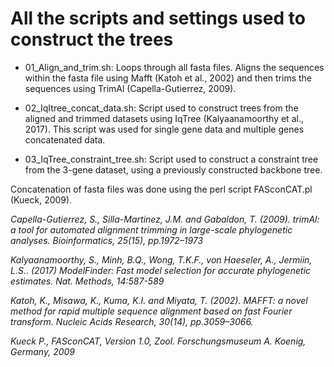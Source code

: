 # All the scripts and settings used to construct the trees
- 01_Align_and_trim.sh: Loops through all fasta files. Aligns the sequences within the fasta file using Mafft (Katoh et al., 2002) and then trims the sequences using TrimAl (Capella-Gutierrez, 2009).

- 02_IqItree_concat_data.sh: Script used to construct trees from the aligned and trimmed datasets using IqTree (Kalyaanamoorthy et al., 2017). This script was used for single gene data and multiple genes concatenated data.

- 03_IqTree_constraint_tree.sh: Script used to construct a constraint tree from the 3-gene dataset, using a previously constructed backbone tree.

Concatenation of fasta files was done using the perl script FASconCAT.pl (Kueck, 2009).




_Capella-Gutierrez, S., Silla-Martinez, J.M. and Gabaldon, T. (2009). trimAl: a tool for 
automated alignment trimming in large-scale phylogenetic analyses. Bioinformatics, 25(15), 
pp.1972–1973_

_Kalyaanamoorthy, S., Minh, B.Q., Wong, T.K.F., von Haeseler, A., Jermiin, L.S.. (2017) 
ModelFinder: Fast model selection for accurate phylogenetic estimates. Nat. Methods, 
14:587-589_

_Katoh, K., Misawa, K., Kuma, K.I. and Miyata, T. (2002). MAFFT: a novel method for rapid 
multiple sequence alignment based on fast Fourier transform. Nucleic Acids Research, 
30(14), pp.3059–3066._

_Kueck P., FASconCAT, Version 1.0, Zool. Forschungsmuseum A. Koenig, Germany,
2009_
